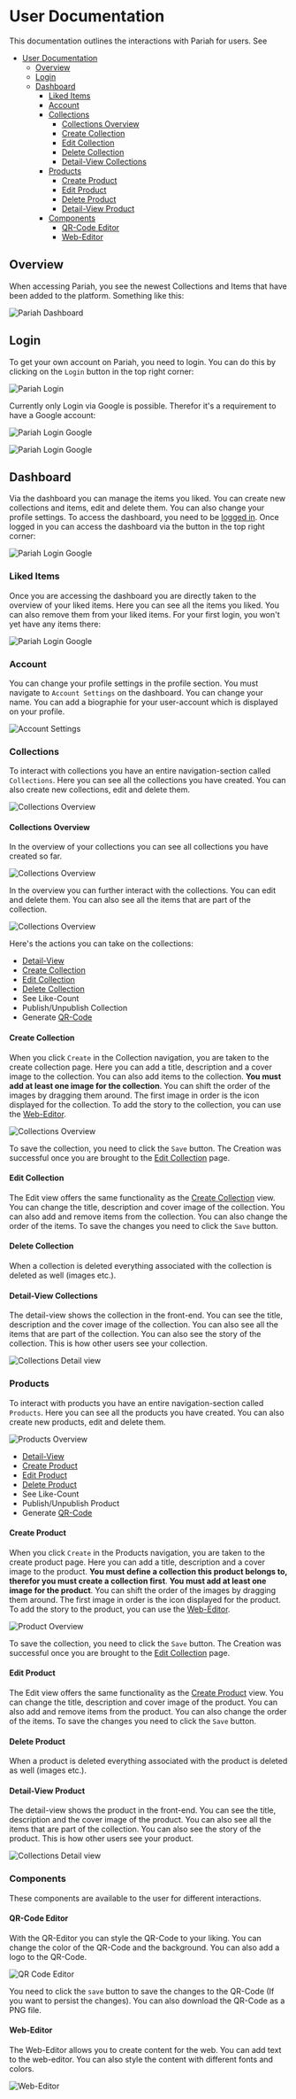 # User Documentation

This documentation outlines the interactions with Pariah for users. See

- [User Documentation](#user-documentation)
  - [Overview](#overview)
  - [Login](#login)
  - [Dashboard](#dashboard)
    - [Liked Items](#liked-items)
    - [Account](#account)
    - [Collections](#collections)
      - [Collections Overview](#collections-overview)
      - [Create Collection](#create-collection)
      - [Edit Collection](#edit-collection)
      - [Delete Collection](#delete-collection)
      - [Detail-View Collections](#detail-view-collections)
    - [Products](#products)
      - [Create Product](#create-product)
      - [Edit Product](#edit-product)
      - [Delete Product](#delete-product)
      - [Detail-View Product](#detail-view-product)
    - [Components](#components)
      - [QR-Code Editor](#qr-code-editor)
      - [Web-Editor](#web-editor)

## Overview

When accessing Pariah, you see the newest Collections and Items that have been added to the platform. Something like this:

![Pariah Dashboard](./assets/imgs/user-docs-1.png)

## Login

To get your own account on Pariah, you need to login. You can do this by clicking on the `Login` button in the top right corner:

![Pariah Login](./assets/imgs/user-docs-2.png)

Currently only Login via Google is possible. Therefor it's a requirement to have a Google account:


![Pariah Login Google](./assets/imgs/user-docs-3.png)

![Pariah Login Google](./assets/imgs/user-docs-4.png)


## Dashboard

Via the dashboard you can manage the items you liked. You can create new collections and items, edit and delete them. You can also change your profile settings. To access the dashboard, you need to be [logged in](#login). Once logged in you can access the dashboard via the button in the top right corner:

![Pariah Login Google](./assets/imgs/user-docs-5.png)

### Liked Items

Once you are accessing the dashboard you are directly taken to the overview of your liked items. Here you can see all the items you liked. You can also remove them from your liked items. For your first login, you won't yet have any items there:

![Pariah Login Google](./assets/imgs/user-docs-6.png)

### Account

You can change your profile settings in the profile section. You must navigate to `Account Settings` on the dashboard. You can change your name. You can add a biographie for your user-account which is displayed on your profile.

![Account Settings](./assets/imgs/account-1.png)

### Collections

To interact with collections you have an entire navigation-section called `Collections`. Here you can see all the collections you have created. You can also create new collections, edit and delete them.

![Collections Overview](./assets/imgs/user-docs-7.png)

#### Collections Overview

In the overview of your collections you can see all collections you have created so far.

![Collections Overview](./assets/imgs/user-docs-9.png)

In the overview you can further interact with the collections. You can edit and delete them. You can also see all the items that are part of the collection.

![Collections Overview](./assets/imgs/user-docs-10.png)

Here's the actions you can take on the collections:

* [Detail-View](#detail-view-collections)
* [Create Collection](#create-collection)
* [Edit Collection](#edit-collection)
* [Delete Collection](#delete-collection)
* See Like-Count
* Publish/Unpublish Collection
* Generate [QR-Code](#qr-code-editor)

#### Create Collection

When you click `Create` in the Collection navigation, you are taken to the create collection page. Here you can add a title, description and a cover image to the collection. You can also add items to the collection. **You must add at least one image for the collection**. You can shift the order of the images by dragging them around. The first image in order is the icon displayed for the collection. To add the story to the collection, you can use the [Web-Editor](#web-editor).

![Collections Overview](./assets/imgs/user-docs-8.png)

To save the collection, you need to click the `Save` button. The Creation was successful once you are brought to the [Edit Collection](#edit-collection) page.

#### Edit Collection

The Edit view offers the same functionality as the [Create Collection](#create-collection) view. You can change the title, description and cover image of the collection. You can also add and remove items from the collection. You can also change the order of the items. To save the changes you need to click the `Save` button.

#### Delete Collection

When a collection is deleted everything associated with the collection is deleted as well (images etc.).


#### Detail-View Collections

The detail-view shows the collection in the front-end. You can see the title, description and the cover image of the collection. You can also see all the items that are part of the collection. You can also see the story of the collection. This is how other users see your collection.

![Collections Detail view](./assets/imgs/collection-detail.png)

### Products

To interact with products you have an entire navigation-section called `Products`. Here you can see all the products you have created. You can also create new products, edit and delete them.

![Products Overview](./assets/imgs/product-2.png)

* [Detail-View](#detail-view-products)
* [Create Product](#create-product)
* [Edit Product](#edit-product)
* [Delete Product](#delete-product)
* See Like-Count
* Publish/Unpublish Product
* Generate [QR-Code](#qr-code-editor)


#### Create Product

When you click `Create` in the Products navigation, you are taken to the create product page. Here you can add a title, description and a cover image to the product. **You must define a collection this product belongs to, therefor you must create a collection first**. **You must add at least one image for the product**. You can shift the order of the images by dragging them around. The first image in order is the icon displayed for the product. To add the story to the product, you can use the [Web-Editor](#web-editor).

![Product Overview](./assets/imgs/product-1.png)

To save the collection, you need to click the `Save` button. The Creation was successful once you are brought to the [Edit Collection](#edit-collection) page.

#### Edit Product

The Edit view offers the same functionality as the [Create Product](#create-product) view. You can change the title, description and cover image of the product. You can also add and remove items from the product. You can also change the order of the items. To save the changes you need to click the `Save` button.

#### Delete Product

When a product is deleted everything associated with the product is deleted as well (images etc.).

#### Detail-View Product

The detail-view shows the product in the front-end. You can see the title, description and the cover image of the product. You can also see all the items that are part of the collection. You can also see the story of the product. This is how other users see your product.

![Collections Detail view](./assets/imgs/product-3.png)

### Components

These components are available to the user for different interactions. 

#### QR-Code Editor

With the QR-Editor you can style the QR-Code to your liking. You can change the color of the QR-Code and the background. You can also add a logo to the QR-Code.

![QR Code Editor](./assets/imgs/qr-code-1.png)

You need to click the `save` button to save the changes to the QR-Code (If you want to persist the changes). You can also download the QR-Code as a PNG file.


#### Web-Editor

The Web-Editor allows you to create content for the web. You can add text to the web-editor. You can also style the content with different fonts and colors.

![Web-Editor](./assets/imgs/editor-1.png)
